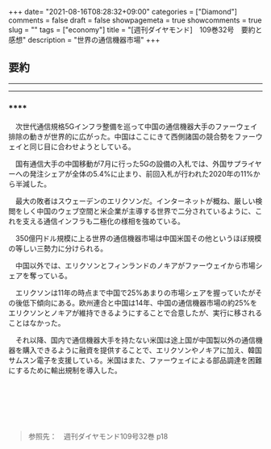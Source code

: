 +++
date= "2021-08-16T08:28:32+09:00"
categories = ["Diamond"]
comments = false
draft = false
showpagemeta = true
showcomments = true
slug = ""
tags = ["economy"]
title = "[週刊ダイヤモンド]　109巻32号　要約と感想"
description = "世界の通信機器市場"
+++

## **要約**
***


***

### ****

　次世代通信規格5Gインフラ整備を巡って中国の通信機器大手のファーウェイ排除の動きが世界的に広がった。中国はここにきて西側諸国の競合勢をファーウェイと同じ目に合わせようとしている。

　国有通信大手の中国移動が7月に行った5Gの設備の入札では、外国サプライヤーへの発注シェアが全体の5.4%に止まり、前回入札が行われた2020年の11%から半減した。

　最大の敗者はスウェーデンのエリクソンだ。インターネットが概ね、厳しい検閲をしく中国のウェブ空間と米企業が主導する世界で二分されているように、これを支える通信インフラも二極化の様相を強めている。

　350億円ドル規模に上る世界の通信機器市場は中国米国その他というほぼ規模の等しい三勢力に分けられる。

　中国以外では、エリクソンとフィンランドのノキアがファーウェイから市場シェアを奪っている。

　エリクソンは11年の時点まで中国で25%あまりの市場シェアを握っていたがその後低下傾向にある。欧州連合と中国は14年、中国の通信機器市場の約25%をエリクソンとノキアが維持できるようにすることで合意したが、実行に移されることはなかった。

　それ以降、国内で通信機器大手を持たない米国は途上国が中国製以外の通信機器を購入できるように融資を提供することで、エリクソンやノキアに加え、韓国サムスン電子を支援している。米国はまた、ファーウェイによる部品調達を困難にするために輸出規制を導入した。
　

　

####

　
----

>参照先：　週刊ダイヤモンド109号32巻 p18
